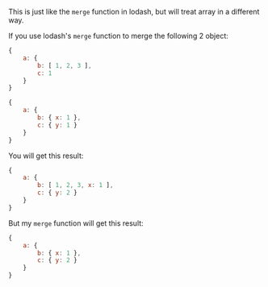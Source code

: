 This is just like the `merge` function in lodash, but will treat array in a different way.

If you use lodash's `merge` function to merge the following 2 object:
```js
{
	a: {
		b: [ 1, 2, 3 ],
		c: 1
	}
}
```

```js
{
	a: {
		b: { x: 1 },
		c: { y: 1 }
	}
}
```

You will get this result:
```js
{
	a: {
		b: [ 1, 2, 3, x: 1 ],
		c: { y: 2 }
	}
}
```

But my `merge` function will get this result:
```js
{
	a: {
		b: { x: 1 },
		c: { y: 2 }
	}
}
```

